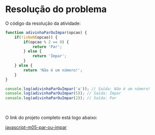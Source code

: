 # Resolução do problema

O código da resolução da atividade:

```jsx
function adivinhaParOuImpar(opcao) {
    if(!isNaN(opcao)) {
        if(opcao % 2 == 0) {
            return 'Par';
        } else {
            return 'Ímpar';
        }
    } else {
        return 'Não é um número!';
    }
}

console.log(adivinhaParOuImpar('a')); // Saída: Não é um número!
console.log(adivinhaParOuImpar(5)); // Saída: Ímpar
console.log(adivinhaParOuImpar(2)); // Saída: Par
```

<br>

O link do projeto completo está logo abaixo:

[javascript-m05-par-ou-impar](https://github.com/marcelofox4/formacao-acelerada-em-programacao-softex/blob/main/02-javascript/m5-programacao-orientada-a-objetos/18-trabalho/par-ou-impar-m5/par-ou-impar-m5.md)
